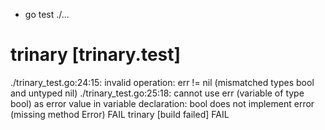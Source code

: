 + go test ./...
# trinary [trinary.test]
./trinary_test.go:24:15: invalid operation: err != nil (mismatched types bool and untyped nil)
./trinary_test.go:25:18: cannot use err (variable of type bool) as error value in variable declaration: bool does not implement error (missing method Error)
FAIL	trinary [build failed]
FAIL
